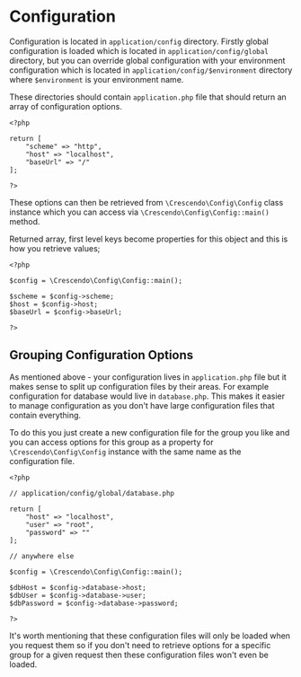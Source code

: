 # Configuration

Configuration is located in `application/config` directory. Firstly global configuration is loaded which is located in `application/config/global` directory, but you can override global configuration with your environment configuration which is located in `application/config/$environment` directory where `$environment` is your environment name.

These directories should contain `application.php` file that should return an array of configuration options.

```
<?php

return [
    "scheme" => "http",
    "host" => "localhost",
    "baseUrl" => "/"
];

?>
```

These options can then be retrieved from `\Crescendo\Config\Config` class instance which you can access via `\Crescendo\Config\Config::main()` method.

Returned array, first level keys become properties for this object and this is how you retrieve values;

```
<?php

$config = \Crescendo\Config\Config::main();

$scheme = $config->scheme;
$host = $config->host;
$baseUrl = $config->baseUrl;

?>
```

## Grouping Configuration Options

As mentioned above - your configuration lives in `application.php` file but it makes sense to split up configuration files by their areas. For example configuration for database would live in `database.php`. This makes it easier to manage configuration as you don't have large configuration files that contain everything.

To do this you just create a new configuration file for the group you like and you can access options for this group as a property for `\Crescendo\Config\Config` instance with the same name as the configuration file.

```
<?php

// application/config/global/database.php

return [
    "host" => "localhost",
    "user" => "root",
    "password" => ""
];

// anywhere else

$config = \Crescendo\Config\Config::main();

$dbHost = $config->database->host;
$dbUser = $config->database->user;
$dbPassword = $config->database->password;

?>
```

It's worth mentioning that these configuration files will only be loaded when you request them so if you don't need to retrieve options for a specific group for a given request then these configuration files won't even be loaded.